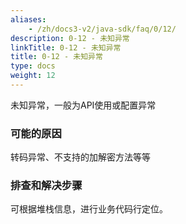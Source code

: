 ```yaml
---
aliases:
    - /zh/docs3-v2/java-sdk/faq/0/12/
description: 0-12 - 未知异常
linkTitle: 0-12 - 未知异常
title: 0-12 - 未知异常
type: docs
weight: 12
---
```


未知异常，一般为API使用或配置异常

### 可能的原因

转码异常、不支持的加解密方法等等

### 排查和解决步骤

可根据堆栈信息，进行业务代码行定位。